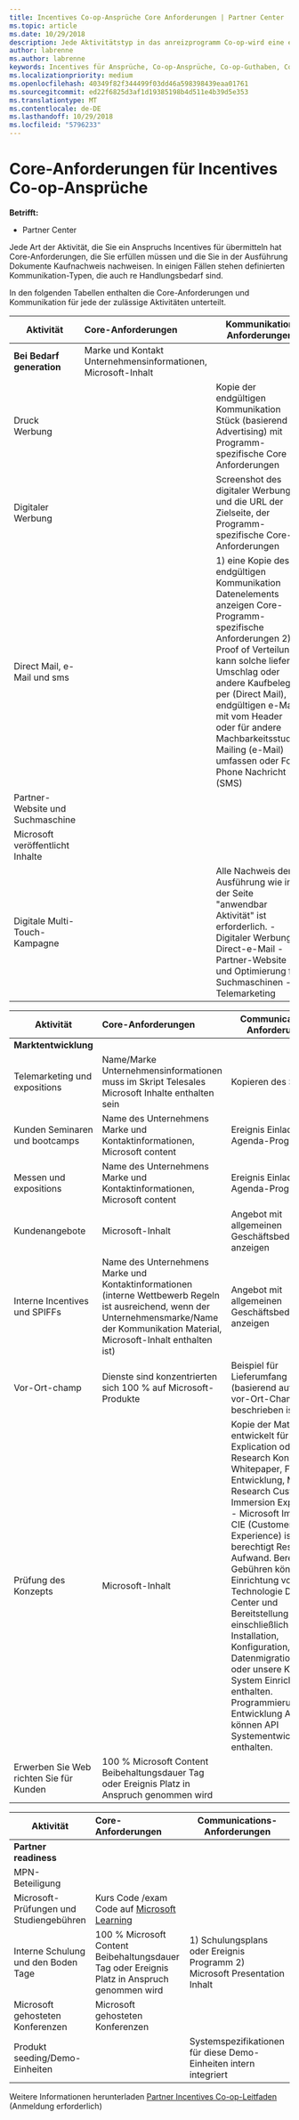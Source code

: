 ```yaml
---
title: Incentives Co-op-Ansprüche Core Anforderungen | Partner Center
ms.topic: article
ms.date: 10/29/2018
description: Jede Aktivitätstyp in das anreizprogramm Co-op-wird eine eigene Core-Anforderungen haben.
author: labrenne
ms.author: labrenne
keywords: Incentives für Ansprüche, Co-op-Ansprüche, Co-op-Guthaben, Core-Anforderungen
ms.localizationpriority: medium
ms.openlocfilehash: 40349f82f344499f03dd46a598398439eaa01761
ms.sourcegitcommit: ed22f6825d3af1d19385198b4d511e4b39d5e353
ms.translationtype: MT
ms.contentlocale: de-DE
ms.lasthandoff: 10/29/2018
ms.locfileid: "5796233"
---
```

# <a name="core-requirements-for-incentives-co-op-claims"></a>Core-Anforderungen für Incentives Co-op-Ansprüche

**Betrifft:**

- Partner Center

Jede Art der Aktivität, die Sie ein Anspruchs Incentives für übermitteln hat Core-Anforderungen, die Sie erfüllen müssen und die Sie in der Ausführung Dokumente Kaufnachweis nachweisen. In einigen Fällen stehen definierten Kommunikation-Typen, die auch re Handlungsbedarf sind.

In den folgenden Tabellen enthalten die Core-Anforderungen und Kommunikation für jede der zulässige Aktivitäten unterteilt. 

|**Aktivität**   |**Core-Anforderungen**   |**Kommunikation Anforderungen**|
|--------------------------------------|:---------------------------------|---------|
|**Bei Bedarf generation**      |Marke und Kontakt Unternehmensinformationen, Microsoft-Inhalt    |         |
|Druck Werbung |                 |Kopie der endgültigen Kommunikation Stück (basierend auf Advertising) mit Programm-spezifische Core Anforderungen|
|Digitaler Werbung|            |Screenshot des digitaler Werbung und die URL der Zielseite, der Programm-spezifische Core-Anforderungen  
|Direct Mail, e-Mail und sms|             |1) eine Kopie des endgültigen Kommunikation Datenelements anzeigen Core-Programm-spezifische Anforderungen 2) Proof of Verteilung kann solche liefern Umschlag oder andere Kaufbeleg per (Direct Mail), endgültigen e-Mail mit vom Header oder für andere Machbarkeitsstudien Mailing (e-Mail) umfassen oder Foto Phone Nachricht (SMS)|
|Partner-Website und Suchmaschine|
|Microsoft veröffentlicht Inhalte|
|Digitale Multi-Touch-Kampagne|     |Alle Nachweis der Ausführung wie in der Seite "anwendbar Aktivität" ist erforderlich.  -Digitaler Werbung - Direct-e-Mail - Partner-Website und Optimierung für Suchmaschinen - Telemarketing


|**Aktivität**   |**Core-Anforderungen**   |**Communications-Anforderungen**|
|--------------------------------------|:---------------------------------|--------------|
|**Marktentwicklung**     
|Telemarketing und expositions|   Name/Marke Unternehmensinformationen muss im Skript Telesales Microsoft Inhalte enthalten sein|Kopieren des Skripts|
|Kunden Seminaren und bootcamps  |Name des Unternehmens Marke und Kontaktinformationen, Microsoft content|Ereignis Einladung und Agenda-Programm|
|Messen und expositions       |Name des Unternehmens Marke und Kontaktinformationen, Microsoft content|Ereignis Einladung und Agenda-Programm|
|Kundenangebote   | Microsoft-Inhalt|Angebot mit allgemeinen Geschäftsbedingungen anzeigen|              |
|Interne Incentives und SPIFFs   |Name des Unternehmens Marke und Kontaktinformationen (interne Wettbewerb Regeln ist ausreichend, wenn der Unternehmensmarke/Name der Kommunikation Material, Microsoft-Inhalt enthalten ist)|Angebot mit allgemeinen Geschäftsbedingungen anzeigen |
|Vor-Ort-champ     | Dienste sind konzentrierten sich 100 % auf Microsoft-Produkte|Beispiel für Lieferumfang (basierend auf in Form vor-Ort-Champ beschrieben ist)|
|Prüfung des Konzepts    | Microsoft-Inhalt  |Kopie der Materialien entwickelt für Daten Explication oder Markt Research Konzept: Whitepaper, Fallstudie Entwicklung, Market Research Customer Immersion Experience - Microsoft Immersion CIE (Customer Experience) ist berechtigt Research Aufwand. Berechtigt Gebühren können Einrichtung von einem Technologie Demo Center und Bereitstellung Dienste, einschließlich Installation, Konfiguration, die Datenmigration, Tests oder unsere Kunden System Einrichtung enthalten. Programmierung / Entwicklung Ausgaben können API Systementwicklung enthalten. |
|Erwerben Sie Web richten Sie für Kunden | 100 % Microsoft Content Beibehaltungsdauer Tag oder Ereignis Platz in Anspruch genommen wird   |

|**Aktivität**   |**Core-Anforderungen**   |**Communications-Anforderungen**|
|--------------------------------------|:---------------------------------|---------------------------|
|**Partner readiness**|                                       |
|MPN-Beteiligung   |                       
|Microsoft-Prüfungen und Studiengebühren   |   Kurs Code /exam Code auf [Microsoft Learning](https://partner.microsoft.com/training)|
|Interne Schulung und den Boden Tage |100 % Microsoft Content Beibehaltungsdauer Tag oder Ereignis Platz in Anspruch genommen wird|1) Schulungsplans oder Ereignis Programm 2) Microsoft Presentation Inhalt|
|Microsoft gehosteten Konferenzen  |    Microsoft gehosteten Konferenzen|    
|Produkt seeding/Demo-Einheiten   |   |Systemspezifikationen für diese Demo-Einheiten intern integriert|
 Weitere Informationen herunterladen [Partner Incentives Co-op-Leitfaden](https://assets.microsoft.com/coop-guidebook.pdf) (Anmeldung erforderlich)
